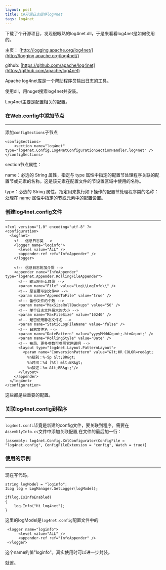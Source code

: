 ```yaml
---
layout: post
title: C#开源日志组件log4net
tags: log4net
---
```


下载了个开源项目，发现很眼熟的log4net.dll，于是来看看log4net是如何使用的。

主页： [http://logging.apache.org/log4net/](http://logging.apache.org/log4net/)

github: [https://github.com/apache/log4net](https://github.com/apache/log4net)

Apache log4net库是一个帮助程序员输出日志的工具。


使用dll，用nuget搜索log4net并安装。


Log4net主要是配置相关的配置。

### 在Web.config中添加节点
---

添加`configSections`子节点

	<configSections>
		<section name="log4net" type="log4net.Config.Log4NetConfigurationSectionHandler,log4net" />
	</configSections>


section节点属性：

name：必选的 String 属性，指定与 type 属性中指定的配置节处理程序关联的配置节或元素的名称。这是该元素在配置文件的节设置区域中使用的名称。

type：必选的 String 属性，指定用来执行如下操作的配置节处理程序类的名称：处理在 name 属性中指定的节或元素中的配置设置。

### 创建log4net.config文件
---

	<?xml version="1.0" encoding="utf-8" ?>
	<configuration>
	  <log4net>
	    <!-- 信息日志类 -->
	    <logger name="loginfo">
	      <level value="ALL" />
	      <appender-ref ref="InfoAppender" />
	    </logger>
	
	    <!-- 信息日志附加介质 -->
	    <appender name="InfoAppender" type="log4net.Appender.RollingFileAppender">
	      <!-- 输出到什么目录 -->
	      <param name="File" value="Log\\LogInfo\\" />
	      <!-- 是否覆写到文件中 -->
	      <param name="AppendToFile" value="true" />
	      <!-- 备份文件的个数 -->
	      <param name="MaxSizeRollBackups" value="50" />
	      <!-- 单个日志文件最大的大小 -->
	      <param name="MaxFileSize" value="10240" />
	      <!-- 是否使用静态文件名 -->
	      <param name="StaticLogFileName" value="false" />
	      <!-- 日志文件名 -->
	      <param name="DatePattern" value="yyyyMMdd&quot;.htm&quot;" />
	      <param name="RollingStyle" value="Date" />
	      <!-- 布局，更多参数可参照官网说明 -->
	      <layout type="log4net.Layout.PatternLayout">
	        <param name="ConversionPattern" value="&lt;HR COLOR=red&gt;
	          %n级别：%-5p &lt;BR&gt;
	          %n时间：%d [%t] &lt;BR&gt;
	          %n描述：%m &lt;BR&gt;"/>
	      </layout>
	    </appender>
	  </log4net>
	</configuration>


这些都是些重要的配置。



### 关联log4net.config到程序
---

`log4net.confi`毕竟是新建的config文件，要关联到程序，需要在`AssemblyInfo.cs`文件中添加关联配置,在文件的最后加一行：

	[assembly: log4net.Config.XmlConfigurator(ConfigFile = "log4net.config", ConfigFileExtension = "config", Watch = true)]


### 使用的示例
---

现在写代码，

	string logModel = "loginfo";
	ILog log = LogManager.GetLogger(logModel);
	
	if(log.IsInfoEnabled)
	{
		log.Info("Hi log4net");	
	}



这里的logModel是`log4net.config`配置文件中的

	 <logger name="loginfo">
	      <level value="ALL" />
	      <appender-ref ref="InfoAppender" />
	 </logger>


这个name的值"loginfo"。真实使用时可以进一步封装。

就酱。

	
	

